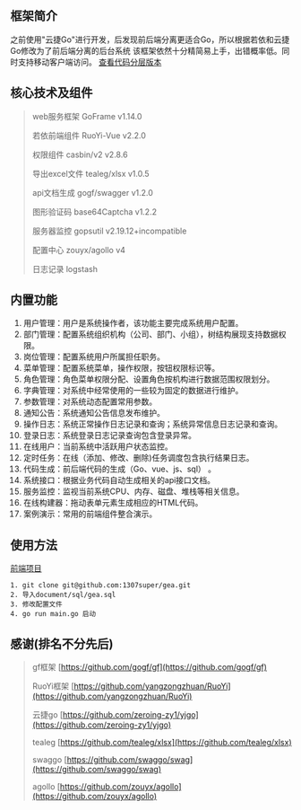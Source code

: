 ## 框架简介

之前使用"云捷Go"进行开发，后发现前后端分离更适合Go，所以根据若依和云捷Go修改为了前后端分离的后台系统
该框架依然十分精简易上手，出错概率低。同时支持移动客户端访问。 [查看代码分层版本](https://github.com/1307super/gea)



## 核心技术及组件
> web服务框架    GoFrame        v1.14.0
>
> 若依前端组件   RuoYi-Vue           v2.2.0
>
> 权限组件       casbin/v2     v2.8.6
>
> 导出excel文件  tealeg/xlsx    v1.0.5   
>
> api文档生成    gogf/swagger    v1.2.0
>
> 图形验证码     base64Captcha  v1.2.2  
>
> 服务器监控     gopsutil       v2.19.12+incompatible   
>
> 配置中心      zouyx/agollo       v4   
>
> 日志记录      logstash

## 内置功能

1.  用户管理：用户是系统操作者，该功能主要完成系统用户配置。
2.  部门管理：配置系统组织机构（公司、部门、小组），树结构展现支持数据权限。
3.  岗位管理：配置系统用户所属担任职务。
4.  菜单管理：配置系统菜单，操作权限，按钮权限标识等。
5.  角色管理：角色菜单权限分配、设置角色按机构进行数据范围权限划分。
6.  字典管理：对系统中经常使用的一些较为固定的数据进行维护。
7.  参数管理：对系统动态配置常用参数。
8.  通知公告：系统通知公告信息发布维护。
9.  操作日志：系统正常操作日志记录和查询；系统异常信息日志记录和查询。
10.  登录日志：系统登录日志记录查询包含登录异常。
11.  在线用户：当前系统中活跃用户状态监控。
12.  定时任务：在线（添加、修改、删除)任务调度包含执行结果日志。
13.  代码生成：前后端代码的生成（Go、vue、js、sql） 。
14.  系统接口：根据业务代码自动生成相关的api接口文档。
15.  服务监控：监视当前系统CPU、内存、磁盘、堆栈等相关信息。
16.  在线构建器：拖动表单元素生成相应的HTML代码。
17.  案例演示：常用的前端组件整合演示。

## 使用方法
[前端项目](https://github.com/1307super/gea-ui)

```
1. git clone git@github.com:1307super/gea.git
2. 导入document/sql/gea.sql
3. 修改配置文件
4. go run main.go 启动
```


## 感谢(排名不分先后)
> gf框架 [https://github.com/gogf/gf](https://github.com/gogf/gf) 
>
> RuoYi框架 [https://github.com/yangzongzhuan/RuoYi](https://github.com/yangzongzhuan/RuoYi)
>
> 云捷go [https://github.com/zeroing-zy1/yjgo](https://github.com/zeroing-zy1/yjgo)
>
> tealeg [https://github.com/tealeg/xlsx](https://github.com/tealeg/xlsx)
>
> swaggo [https://github.com/swaggo/swag](https://github.com/swaggo/swag)
>
> agollo [https://github.com/zouyx/agollo](https://github.com/zouyx/agollo) 